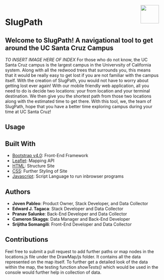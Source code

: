 <html>
  <img align="right" src="https://raw.githubusercontent.com/jpableo688/SlugPath/master/assets/images/Slugpath%20logo%20final.gif" width="60">   <h1>SlugPath</h1></img>
</html>

## Welcome to SlugPath! A navigational tool to get around the UC Santa Cruz Campus
*TO INSERT IMAGE HERE OF INDEX*
For those who do not know, the UC Santa Cruz campus is the largest campus in the Univervsity of California system. Along with all the redwood trees that surrounds you, this means that it would be really easy to get lost if you are not familiar with the campus itself. With the creation of SlugPath, you would not have to worry about getting lost ever again! With our mobile friendly web application, all you need to do is decide two locations: your from location and your terminal destination. We then give you the shortest path from those two locations along with the estimated time to get there. With this tool, we, the team of SlugPath, hope that you have a better time exploring campus during your time at UC Santa Cruz!

## Usage


## Built With
- [Bootstrap v4.0](https://getbootstrap.com/): Front-End Framework
- [Leaflet](http://leafletjs.com/): Mapping API
- [HTML](https://en.wikipedia.org/wiki/HTML): Structure Site
- [CSS](https://developers.google.com/web/tools/chrome-devtools/css/): Further Styling of Site
- [Javascript](https://www.javascript.com/): Script Language to run inbrowser programs

## Authors
- **Joven Pableo**: Product Owner, Stack Developer, and Data Collector
- **Edward J. Tagaca**: Stack Developer and Data Collector
- **Pranav Salunke**: Back-End Developer and Data Collector
- **Cameron Skaggs**: Data Manager and Back-End Developer
- **Srijitha Somangili**: Front-End Developer and Data Collector

## Contributions
Feel free to submit a pull request to add further paths or map nodes in the locations.js file under the DrawMap/js folder. It contains all the data represented on the map itself. To further get a detailed look of the data within the map, the testing function _showTests()_ which would be used in the console would further help in collection of data.
